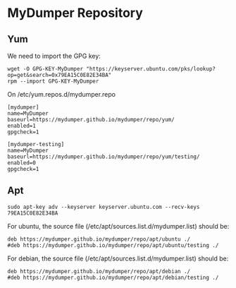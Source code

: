 # MyDumper Repository

## Yum
We need to import the GPG key:
```
wget -O GPG-KEY-MyDumper "https://keyserver.ubuntu.com/pks/lookup?op=get&search=0x79EA15C0E82E34BA"
rpm --import GPG-KEY-MyDumper
```
On /etc/yum.repos.d/mydumper.repo
```
[mydumper]
name=MyDumper
baseurl=https://mydumper.github.io/mydumper/repo/yum/
enabled=1
gpgcheck=1

[mydumper-testing]
name=MyDumper
baseurl=https://mydumper.github.io/mydumper/repo/yum/testing/
enabled=0
gpgcheck=1
```
## Apt
```
sudo apt-key adv --keyserver keyserver.ubuntu.com --recv-keys 79EA15C0E82E34BA
```
For ubuntu, the source file (/etc/apt/sources.list.d/mydumper.list) should be:
```
deb https://mydumper.github.io/mydumper/repo/apt/ubuntu ./
#deb https://mydumper.github.io/mydumper/repo/apt/ubuntu/testing ./
```
For debian, the source file (/etc/apt/sources.list.d/mydumper.list) should be:
```
deb https://mydumper.github.io/mydumper/repo/apt/debian ./
#deb https://mydumper.github.io/mydumper/repo/apt/debian/testing ./
```
